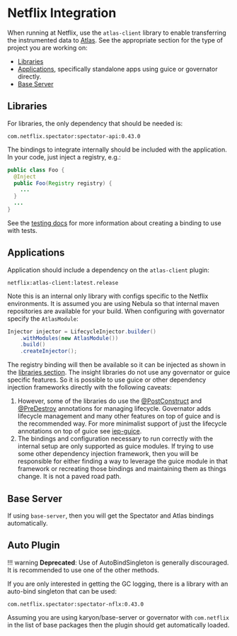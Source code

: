# Netflix Integration

When running at Netflix, use the `atlas-client` library to enable transferring the
instrumented data to [Atlas](http://github.com/Netflix/atlas/wiki/). See the appropriate
section for the type of project you are working on:

* [Libraries](#libraries)
* [Applications](#applications), specifically standalone apps using guice or governator directly.
* [Base Server](#base-server)

## Libraries

For libraries, the only dependency that should be needed is:

```
com.netflix.spectator:spectator-api:0.43.0
```

The bindings to integrate internally should be included with the application. In your code,
just inject a registry, e.g.:

```java
public class Foo {
  @Inject
  public Foo(Registry registry) {
    ...
  }
  ...
}
```

See the [testing docs](testing.md) for more information about creating a binding to use with tests.

## Applications

Application should include a dependency on the `atlas-client` plugin:

```
netflix:atlas-client:latest.release
```

Note this is an internal only library with configs specific to the Netflix environments. It
is assumed you are using Nebula so that internal maven repositories are available for your
build. When configuring with governator specify the `AtlasModule`:

```java
Injector injector = LifecycleInjector.builder()
    .withModules(new AtlasModule())
    .build()
    .createInjector();
```

The registry binding will then be available so it can be injected as shown in the
[libraries section](#libraries). The insight libraries do not use any governator or guice
specific features. So it is possible to use guice or other dependency injection frameworks
directly with the following caveats:

1. However, some of the libraries do use the
[@PostConstruct](http://docs.oracle.com/javaee/7/api/javax/annotation/PostConstruct.html) and
[@PreDestroy](http://docs.oracle.com/javaee/7/api/javax/annotation/PreDestroy.html) annotations
for managing lifecycle. Governator adds lifecycle management and many other features on top of
guice and is the recommended way. For more minimalist support of just the lifecycle annotations
on top of guice see [iep-guice](https://github.com/Netflix/iep/tree/master/iep-guice#description).
2. The bindings and configuration necessary to run correctly with the internal setup are only
supported as guice modules. If trying to use some other dependency injection framework, then
you will be responsible for either finding a way to leverage the guice module in that framework
or recreating those bindings and maintaining them as things change. It is not a paved road path.

## Base Server

If using `base-server`, then you will get the Spectator and Atlas bindings automatically.

## Auto Plugin

!!! warning
    **Deprecated**: Use of AutoBindSingleton is generally discouraged. It is recommended to
    use one of the other methods.

If you are only interested in getting the GC logging, there is a library with an auto-bind
singleton that can be used:

```
com.netflix.spectator:spectator-nflx:0.43.0
```

Assuming you are using karyon/base-server or governator with `com.netflix` in the list of base
packages then the plugin should get automatically loaded.
